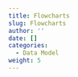 ```yaml
---
title: Flowcharts
slug: Flowcharts
author: ''
date: []
categories:
  - Data Model
weight: 5
---
```



